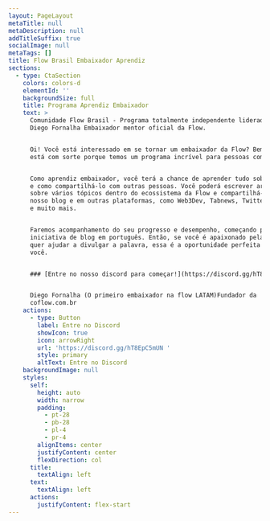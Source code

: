 ```yaml
---
layout: PageLayout
metaTitle: null
metaDescription: null
addTitleSuffix: true
socialImage: null
metaTags: []
title: Flow Brasil Embaixador Aprendiz
sections:
  - type: CtaSection
    colors: colors-d
    elementId: ''
    backgroundSize: full
    title: Programa Aprendiz Embaixador
    text: >
      Comunidade Flow Brasil - Programa totalmente independente liderado por
      Diego Fornalha Embaixador mentor oficial da Flow.


      Oi! Você está interessado em se tornar um embaixador da Flow? Bem, você
      está com sorte porque temos um programa incrível para pessoas como você!


      Como aprendiz embaixador, você terá a chance de aprender tudo sobre o Flow
      e como compartilhá-lo com outras pessoas. Você poderá escrever artigos
      sobre vários tópicos dentro do ecossistema da Flow e compartilhá-los em
      nosso blog e em outras plataformas, como Web3Dev, Tabnews, Twitter, Medium
      e muito mais.


      Faremos acompanhamento do seu progresso e desempenho, começando pela nossa
      iniciativa de blog em português. Então, se você é apaixonado pela Flow e
      quer ajudar a divulgar a palavra, essa é a oportunidade perfeita para
      você.


      ### [Entre no nosso discord para começar!](https://discord.gg/hT8EpC5mUN)


      Diego Fornalha (O primeiro embaixador na flow LATAM)Fundador da
      coflow.com.br
    actions:
      - type: Button
        label: Entre no Discord
        showIcon: true
        icon: arrowRight
        url: 'https://discord.gg/hT8EpC5mUN '
        style: primary
        altText: Entre no Discord
    backgroundImage: null
    styles:
      self:
        height: auto
        width: narrow
        padding:
          - pt-28
          - pb-28
          - pl-4
          - pr-4
        alignItems: center
        justifyContent: center
        flexDirection: col
      title:
        textAlign: left
      text:
        textAlign: left
      actions:
        justifyContent: flex-start
---
```


